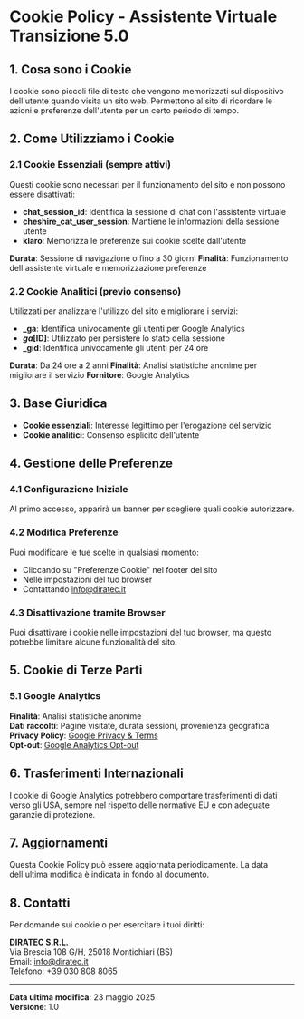 # Cookie Policy - Assistente Virtuale Transizione 5.0

## 1. Cosa sono i Cookie

I cookie sono piccoli file di testo che vengono memorizzati sul dispositivo dell'utente quando visita un sito web. Permettono al sito di ricordare le azioni e preferenze dell'utente per un certo periodo di tempo.

## 2. Come Utilizziamo i Cookie

### 2.1 Cookie Essenziali (sempre attivi)
Questi cookie sono necessari per il funzionamento del sito e non possono essere disattivati:

- **chat_session_id**: Identifica la sessione di chat con l'assistente virtuale
- **cheshire_cat_user_session**: Mantiene le informazioni della sessione utente
- **klaro**: Memorizza le preferenze sui cookie scelte dall'utente

**Durata**: Sessione di navigazione o fino a 30 giorni
**Finalità**: Funzionamento dell'assistente virtuale e memorizzazione preferenze

### 2.2 Cookie Analitici (previo consenso)
Utilizzati per analizzare l'utilizzo del sito e migliorare i servizi:

- **_ga**: Identifica univocamente gli utenti per Google Analytics
- **_ga_[ID]**: Utilizzato per persistere lo stato della sessione
- **_gid**: Identifica univocamente gli utenti per 24 ore

**Durata**: Da 24 ore a 2 anni
**Finalità**: Analisi statistiche anonime per migliorare il servizio
**Fornitore**: Google Analytics

## 3. Base Giuridica

- **Cookie essenziali**: Interesse legittimo per l'erogazione del servizio
- **Cookie analitici**: Consenso esplicito dell'utente

## 4. Gestione delle Preferenze

### 4.1 Configurazione Iniziale
Al primo accesso, apparirà un banner per scegliere quali cookie autorizzare.

### 4.2 Modifica Preferenze
Puoi modificare le tue scelte in qualsiasi momento:
- Cliccando su "Preferenze Cookie" nel footer del sito
- Nelle impostazioni del tuo browser
- Contattando info@diratec.it

### 4.3 Disattivazione tramite Browser
Puoi disattivare i cookie nelle impostazioni del tuo browser, ma questo potrebbe limitare alcune funzionalità del sito.

## 5. Cookie di Terze Parti

### 5.1 Google Analytics
**Finalità**: Analisi statistiche anonime  
**Dati raccolti**: Pagine visitate, durata sessioni, provenienza geografica  
**Privacy Policy**: [Google Privacy & Terms](https://policies.google.com/privacy)  
**Opt-out**: [Google Analytics Opt-out](https://tools.google.com/dlpage/gaoptout)

## 6. Trasferimenti Internazionali

I cookie di Google Analytics potrebbero comportare trasferimenti di dati verso gli USA, sempre nel rispetto delle normative EU e con adeguate garanzie di protezione.

## 7. Aggiornamenti

Questa Cookie Policy può essere aggiornata periodicamente. La data dell'ultima modifica è indicata in fondo al documento.

## 8. Contatti

Per domande sui cookie o per esercitare i tuoi diritti:

**DIRATEC S.R.L.**  
Via Brescia 108 G/H, 25018 Montichiari (BS)  
Email: info@diratec.it  
Telefono: +39 030 808 8065

---

**Data ultima modifica**: 23 maggio 2025  
**Versione**: 1.0
